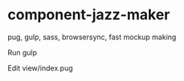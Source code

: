 # component-jazz-maker
pug, gulp, sass, browsersync, fast mockup making

Run gulp

Edit view/index.pug
